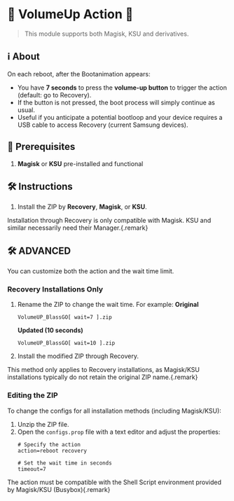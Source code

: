 # 🔄 VolumeUp Action 🔄
> This module supports both Magisk, KSU and derivatives.

## ℹ️ About
On each reboot, after the Bootanimation appears:
* You have **7 seconds** to press the **volume-up button** to trigger the action (default: go to Recovery).
* If the button is not pressed, the boot process will simply continue as usual.
* Useful if you anticipate a potential bootloop and your device requires a USB cable to access Recovery (current Samsung devices).

## 🔧 Prerequisites
1. **Magisk** or **KSU** pre-installed and functional

## 🛠️ Instructions
1. Install the ZIP by **Recovery**, **Magisk**, or **KSU**.

Installation through Recovery is only compatible with Magisk. KSU and similar necessarily need their Manager.{.remark}

## 🛠️ ADVANCED
You can customize both the action and the wait time limit.

### Recovery Installations Only
1. Rename the ZIP to change the wait time. For example:
   **Original**
   ```
   VolumeUP_BlassGO[ wait=7 ].zip
   ```
   **Updated (10 seconds)**
   ```
   VolumeUP_BlassGO[ wait=10 ].zip
   ```
1. Install the modified ZIP through Recovery.

This method only applies to Recovery installations, as Magisk/KSU installations typically do not retain the original ZIP name.{.remark}

### Editing the ZIP
To change the configs for all installation methods (including Magisk/KSU):

1. Unzip the ZIP file.
2. Open the `configs.prop` file with a text editor and adjust the properties:
   ```
   # Specify the action
   action=reboot recovery
   
   # Set the wait time in seconds
   timeout=7
   ```

The action must be compatible with the Shell Script environment provided by Magisk/KSU (Busybox){.remark}
